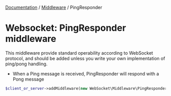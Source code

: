 [Documentation](../Index.md) / [Middleware](../Middleware.md) / PingResponder

# Websocket: PingResponder middleware

This middleware provide standard operability according to WebSocket protocol,
and should be added unless you write your own implementation of ping/pong handling.

* When a Ping message is received, PingResponder will respond with a Pong message

```php
$client_or_server->addMiddleware(new WebSocket\Middleware\PingResponder());
```
